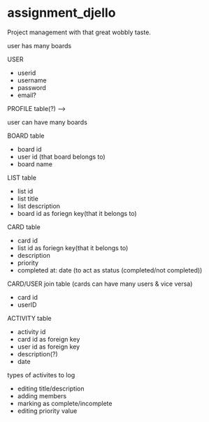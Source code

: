 # assignment_djello

Project management with that great wobbly taste.

user has many boards

USER

* userid
* username
* password
* email?

PROFILE table(?) -->

user can have many boards

BOARD table

* board id
* user id (that board belongs to)
* board name

LIST table

* list id
* list title
* list description
* board id as foriegn key(that it belongs to)

CARD table

* card id
* list id as foriegn key(that it belongs to)
* description
* priority
* completed at: date (to act as status (completed/not completed))

CARD/USER join table (cards can have many users & vice versa)

* card id
* userID

ACTIVITY table

* activity id
* card id as foreign key
* user id as foreign key
* description(?)
* date

types of activites to log

* editing title/description
* adding members
* marking as complete/incomplete
* editing priority value
